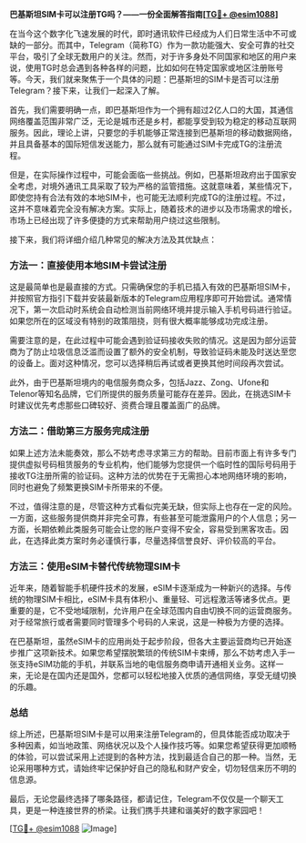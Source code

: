 **巴基斯坦SIM卡可以注册TG吗？——一份全面解答指南[[TG💪+ @esim1088](https://t.me/s/esim1088)]**

在当今这个数字化飞速发展的时代，即时通讯软件已经成为人们日常生活中不可或缺的一部分。而其中，Telegram（简称TG）作为一款功能强大、安全可靠的社交平台，吸引了全球无数用户的关注。然而，对于许多身处不同国家和地区的用户来说，使用TG时总会遇到各种各样的问题，比如如何在特定国家或地区注册账号等。今天，我们就来聚焦于一个具体的问题：巴基斯坦的SIM卡是否可以注册Telegram？接下来，让我们一起深入了解。

首先，我们需要明确一点，即巴基斯坦作为一个拥有超过2亿人口的大国，其通信网络覆盖范围非常广泛，无论是城市还是乡村，都能享受到较为稳定的移动互联网服务。因此，理论上讲，只要您的手机能够正常连接到巴基斯坦的移动数据网络，并且具备基本的国际短信发送能力，那么就有可能通过SIM卡完成TG的注册流程。

但是，在实际操作过程中，可能会面临一些挑战。例如，巴基斯坦政府出于国家安全考虑，对境外通讯工具采取了较为严格的监管措施。这就意味着，某些情况下，即使您持有合法有效的本地SIM卡，也可能无法顺利完成TG的注册过程。不过，这并不意味着完全没有解决方案。实际上，随着技术的进步以及市场需求的增长，市场上已经出现了许多便捷的方式来帮助用户绕过这些限制。

接下来，我们将详细介绍几种常见的解决方法及其优缺点：

### 方法一：直接使用本地SIM卡尝试注册

这是最简单也是最直接的方式。只需确保您的手机已插入有效的巴基斯坦SIM卡，并按照官方指引下载并安装最新版本的Telegram应用程序即可开始尝试。通常情况下，第一次启动时系统会自动检测当前网络环境并提示输入手机号码进行验证。如果您所在的区域没有特别的政策阻挠，则有很大概率能够成功完成注册。

需要注意的是，在此过程中可能会遇到验证码接收失败的情况。这是因为部分运营商为了防止垃圾信息泛滥而设置了额外的安全机制，导致验证码未能及时送达至您的设备上。面对这种情况，您可以选择稍后再试或者更换其他时间段再次尝试。

此外，由于巴基斯坦境内的电信服务商众多，包括Jazz、Zong、Ufone和Telenor等知名品牌，它们所提供的服务质量可能存在差异。因此，在挑选SIM卡时建议优先考虑那些口碑较好、资费合理且覆盖面广的品牌。

### 方法二：借助第三方服务完成注册

如果上述方法未能奏效，那么不妨考虑寻求第三方的帮助。目前市面上有许多专门提供虚拟号码租赁服务的专业机构，他们能够为您提供一个临时性的国际号码用于接收TG注册所需的验证码。这种方法的优势在于无需担心本地网络环境的影响，同时也避免了频繁更换SIM卡所带来的不便。

不过，值得注意的是，尽管这种方式看似完美无缺，但实际上也存在一定的风险。一方面，这些服务提供商并非完全可靠，有些甚至可能泄露用户的个人信息；另一方面，长期依赖此类服务可能会让您的账户变得不安全，容易受到黑客攻击。因此，在选择此类方案时务必谨慎行事，尽量选择信誉良好、评价较高的平台。

### 方法三：使用eSIM卡替代传统物理SIM卡

近年来，随着智能手机硬件技术的发展，eSIM卡逐渐成为一种新兴的选择。与传统的物理SIM卡相比，eSIM卡具有体积小、重量轻、可远程激活等诸多优点。更重要的是，它不受地域限制，允许用户在全球范围内自由切换不同的运营商服务。对于经常旅行或者需要同时管理多个号码的人来说，这是一种极为方便的选择。

在巴基斯坦，虽然eSIM卡的应用尚处于起步阶段，但各大主要运营商均已开始逐步推广这项新技术。如果您希望摆脱繁琐的传统SIM卡束缚，那么不妨考虑入手一张支持eSIM功能的手机，并联系当地的电信服务商申请开通相关业务。这样一来，无论是在国内还是国外，您都可以轻松地接入优质的通信网络，享受无缝切换的乐趣。

### 总结

综上所述，巴基斯坦SIM卡是可以用来注册Telegram的，但具体能否成功取决于多种因素，如当地政策、网络状况以及个人操作技巧等。如果您希望获得更加顺畅的体验，可以尝试采用上述提到的各种方法，找到最适合自己的那一种。当然，无论采用哪种方式，请始终牢记保护好自己的隐私和财产安全，切勿轻信来历不明的信息源。

最后，无论您最终选择了哪条路径，都请记住，Telegram不仅仅是一个聊天工具，更是一种连接世界的桥梁。让我们携手共建和谐美好的数字家园吧！

[[TG💪+ @esim1088](https://t.me/s/esim1088) ![Image](https://i.postimg.cc/4NQfJmqS/Snipaste-2025-05-13-00-14-12.png)]